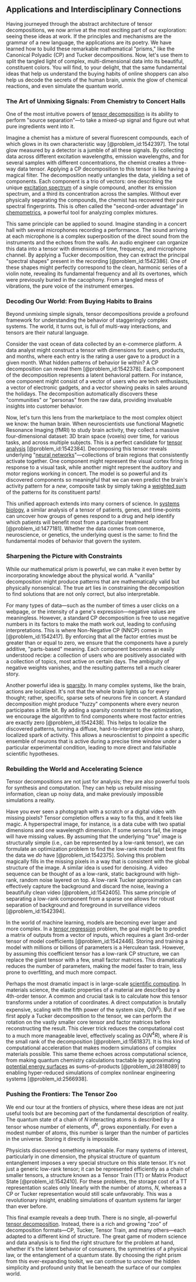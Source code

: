 ## Applications and Interdisciplinary Connections

Having journeyed through the abstract architecture of tensor decompositions, we now arrive at the most exciting part of our exploration: seeing these ideas at work. If the principles and mechanisms are the grammar of a new language, the applications are its poetry. We have learned how to build these remarkable mathematical "prisms," like the Canonical Polyadic (CP) and Tucker decompositions. Now, let's use them to split the tangled light of complex, multi-dimensional data into its beautiful, constituent colors. You will find, to your delight, that the same fundamental ideas that help us understand the buying habits of online shoppers can also help us decode the secrets of the human brain, unmix the glow of chemical reactions, and even simulate the quantum world.

### The Art of Unmixing Signals: From Chemistry to Concert Halls

One of the most intuitive powers of [tensor decomposition](@article_id:172872) is its ability to perform "source separation"—to take a mixed-up signal and figure out what pure ingredients went into it.

Imagine a chemist has a mixture of several fluorescent compounds, each of which glows in its own characteristic way [@problem_id:1542397]. The total glow measured by a detector is a jumble of all these signals. By collecting data across different excitation wavelengths, emission wavelengths, and for several samples with different concentrations, the chemist creates a three-way data tensor. Applying a CP decomposition to this tensor is like having a magical filter. The decomposition neatly untangles the data, yielding a set of components. Each component is a trio of vectors: one describing the unique [excitation spectrum](@article_id:139068) of a single compound, another its emission spectrum, and a third its concentration across the samples. Without ever physically separating the compounds, the chemist has recovered their pure spectral fingerprints. This is often called the "second-order advantage" in [chemometrics](@article_id:154465), a powerful tool for analyzing complex mixtures.

This same principle can be applied to sound. Imagine standing in a concert hall with several microphones recording a performance. The sound arriving at each microphone is a complex superposition of the direct sound from the instruments and the echoes from the walls. An audio engineer can organize this data into a tensor with dimensions of time, frequency, and microphone channel. By applying a Tucker decomposition, they can extract the principal "spectral shapes" present in the recording [@problem_id:1542386]. One of these shapes might perfectly correspond to the clean, harmonic series of a violin note, revealing its fundamental frequency and all its overtones, which were previously buried in the cacophony. From a tangled mess of vibrations, the pure voice of the instrument emerges.

### Decoding Our World: From Buying Habits to Brains

Beyond unmixing simple signals, tensor decompositions provide a profound framework for understanding the behavior of staggeringly complex systems. The world, it turns out, is full of multi-way interactions, and tensors are their natural language.

Consider the vast ocean of data collected by an e-commerce platform. A data analyst might construct a tensor with dimensions for users, products, and months, where each entry is the rating a user gave to a product in a given month. What hidden patterns of behavior lie within? A CP decomposition can reveal them [@problem_id:1542378]. Each component of the decomposition represents a latent behavioral pattern. For instance, one component might consist of a vector of users who are tech enthusiasts, a vector of electronic gadgets, and a vector showing peaks in sales around the holidays. The decomposition automatically discovers these "communities" or "personas" from the raw data, providing invaluable insights into customer behavior.

Now, let's turn this lens from the marketplace to the most complex object we know: the human brain. When neuroscientists use functional Magnetic Resonance Imaging (fMRI) to study brain activity, they collect a massive four-dimensional dataset: 3D brain space (voxels) over time, for various tasks, and across multiple subjects. This is a perfect candidate for [tensor analysis](@article_id:183525) [@problem_id:1542384]. Decomposing this tensor reveals underlying "[neural networks](@article_id:144417)"—collections of brain regions that consistently activate together. One component might represent the visual cortex firing in response to a visual task, while another might represent the auditory and motor regions working in concert. The model is so powerful and its discovered components so meaningful that we can even predict the brain's activity pattern for a *new*, composite task by simply taking a [weighted sum](@article_id:159475) of the patterns for its constituent parts!

This unified approach extends into many corners of science. In [systems biology](@article_id:148055), a similar analysis of a tensor of patients, genes, and time-points can uncover how groups of genes respond to a drug and help identify which patients will benefit most from a particular treatment [@problem_id:1477181]. Whether the data comes from commerce, neuroscience, or genetics, the underlying quest is the same: to find the fundamental modes of behavior that govern the system.

### Sharpening the Picture with Constraints

While our mathematical prism is powerful, we can make it even better by incorporating knowledge about the physical world. A "vanilla" decomposition might produce patterns that are mathematically valid but physically nonsensical. The true art lies in constraining the decomposition to find solutions that are not only correct, but also interpretable.

For many types of data—such as the number of times a user clicks on a webpage, or the intensity of a gene's expression—negative values are meaningless. However, a standard CP decomposition is free to use negative numbers in its factors to make the math work out, leading to confusing interpretations. This is where Non-Negative CP (NNCP) comes in [@problem_id:1542417]. By enforcing that all the factor entries must be greater than or equal to zero, we ensure that the components have a purely additive, "parts-based" meaning. Each component becomes an easily understood recipe: a collection of users who are positively associated with a collection of topics, most active on certain days. The ambiguity of negative weights vanishes, and the resulting patterns tell a much clearer story.

Another powerful idea is [sparsity](@article_id:136299). In many complex systems, like the brain, actions are localized. It's not that the whole brain lights up for every thought; rather, specific, sparse sets of neurons fire in concert. A standard decomposition might produce "fuzzy" components where every neuron participates a little bit. By adding a sparsity constraint to the optimization, we encourage the algorithm to find components where most factor entries are exactly zero [@problem_id:1542438]. This helps to localize the discovered patterns, turning a diffuse, hard-to-interpret glow into a sharp, localized spark of activity. This allows a neuroscientist to pinpoint a specific ensemble of neurons that is active during a precise time window under a particular experimental condition, leading to more direct and falsifiable scientific hypotheses.

### Rebuilding the World and Accelerating Science

Tensor decompositions are not just for analysis; they are also powerful tools for synthesis and computation. They can help us rebuild missing information, clean up noisy data, and make previously impossible simulations a reality.

Have you ever seen a photograph with a scratch or a digital video with missing pixels? Tensor completion offers a way to fix this, and it feels like magic. A hyperspectral image, for instance, is a data cube with two spatial dimensions and one wavelength dimension. If some sensors fail, the image will have missing values. By assuming that the underlying "true" image is structurally simple (i.e., can be represented by a low-rank tensor), we can formulate an optimization problem to find the low-rank model that best fits the data we *do* have [@problem_id:1542375]. Solving this problem magically fills in the missing pixels in a way that is consistent with the global structure of the image. A similar idea is used for denoising. A video sequence can be thought of as a low-rank, static background with high-rank, random noise layered on top. A low-rank Tucker approximation can effectively capture the background and discard the noise, leaving a beautifully clean video [@problem_id:1542405]. This same principle of separating a low-rank component from a sparse one allows for robust separation of background and foreground in surveillance videos [@problem_id:1542394].

In the world of machine learning, models are becoming ever larger and more complex. In a [tensor regression](@article_id:186725) problem, the goal might be to predict a matrix of outputs from a vector of inputs, which requires a giant 3rd-order tensor of model coefficients [@problem_id:1542446]. Storing and training a model with millions or billions of parameters is a Herculean task. However, by assuming this coefficient tensor has a low-rank CP structure, we can replace the giant tensor with a few, small factor matrices. This dramatically reduces the number of parameters, making the model faster to train, less prone to overfitting, and much more compact.

Perhaps the most dramatic impact is in large-scale [scientific computing](@article_id:143493). In materials science, the elastic properties of a material are described by a 4th-order tensor. A common and crucial task is to calculate how this tensor transforms under a rotation of coordinates. A direct computation is brutally expensive, scaling with the fifth power of the system size, $O(N^5)$. But if we first apply a Tucker decomposition to the tensor, we can perform the rotation on the vastly smaller core tensor and factor matrices before reconstructing the result. This clever trick reduces the computational cost to a much more manageable level, effectively scaling as $O(N^4 R)$, where $R$ is the small rank of the decomposition [@problem_id:1561837]. It is this kind of computational acceleration that makes modern simulations of complex materials possible. This same theme echoes across computational science, from making quantum chemistry calculations tractable by approximating [potential energy surfaces](@article_id:159508) as sums-of-products [@problem_id:2818089] to enabling hyper-reduced simulations of complex nonlinear engineering systems [@problem_id:2566938].

### Pushing the Frontiers: The Tensor Zoo

We end our tour at the frontiers of physics, where these ideas are not just useful tools but are becoming part of the fundamental description of reality. The quantum state of a chain of $N$ interacting atoms is described by a tensor whose number of elements, $d^N$, grows exponentially. For even a modest number of atoms, this number is larger than the number of particles in the universe. Storing it directly is impossible.

Physicists discovered something remarkable. For many systems of interest, particularly in one dimension, the physical structure of quantum entanglement imposes a very special structure on this state tensor. It's not just a generic low-rank tensor; it can be represented efficiently as a chain of smaller tensors, a structure known as a Tensor Train (TT) or Matrix Product State [@problem_id:1542410]. For these problems, the storage cost of a TT representation scales only linearly with the number of atoms, $N$, whereas a CP or Tucker representation would still scale unfavorably. This was a revolutionary insight, enabling simulations of quantum systems far larger than ever before.

This final example reveals a deep truth. There is no single, all-powerful [tensor decomposition](@article_id:172872). Instead, there is a rich and growing "zoo" of decomposition formats—CP, Tucker, Tensor Train, and many others—each adapted to a different kind of structure. The great game of modern science and data analysis is to find the right structure for the problem at hand, whether it's the latent behavior of consumers, the symmetries of a physical law, or the entanglement of a quantum state. By choosing the right prism from this ever-expanding toolkit, we can continue to uncover the hidden simplicity and profound unity that lie beneath the surface of our complex world.